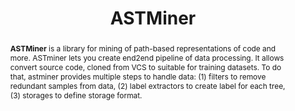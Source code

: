 ---
title: "ASTMiner"
collection: tools
permalink: /tools/astminer
tag: 'A library for mining of path-based representations of code and more.'
pdf: 'https://sback.it/publications/msr2019b.pdf'
paperurl: 'https://doi.org/10.1109/MSR.2019.00013'
tool: 'https://github.com/JetBrains-Research/astminer'
abstract: '<p><b>ASTMiner</b> is a library for mining of path-based representations of code and more. ASTminer lets you create end2end pipeline of data processing. It allows convert source code, cloned from VCS to suitable for training datasets. To do that, astminer provides multiple steps to handle data: (1) filters to remove redundant samples from data, (2) label extractors to create label for each tree, (3) storages to define storage format.</p>'
---